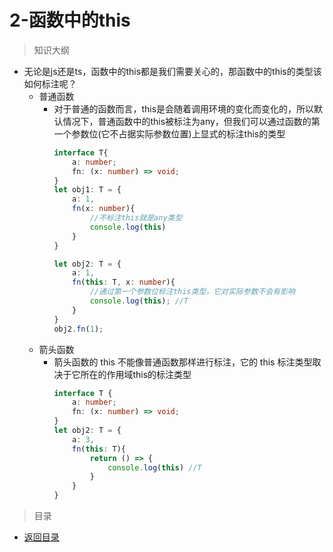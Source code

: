 # 2-函数中的this

> 知识大纲

* 无论是js还是ts，函数中的this都是我们需要关心的，那函数中的this的类型该如何标注呢？
    * 普通函数
        * 对于普通的函数而言，this是会随着调用环境的变化而变化的，所以默认情况下，普通函数中的this被标注为any，但我们可以通过函数的第一个参数位(它不占据实际参数位置)上显式的标注this的类型
            ```ts
            interface T{
                a: number;
                fn: (x: number) => void;
            }
            let obj1: T = {
                a: 1,
                fn(x: number){
                    //不标注this就是any类型
                    console.log(this)
                }
            }

            let obj2: T = {
                a: 1,
                fn(this: T, x: number){
                    //通过第一个参数位标注this类型，它对实际参数不会有影响
                    console.log(this); //T
                }
            }
            obj2.fn(1);
            ```
    * 箭头函数
        * 箭头函数的 this 不能像普通函数那样进行标注，它的 this 标注类型取决于它所在的作用域this的标注类型
            ```ts
            interface T {
                a: number;
                fn: (x: number) => void;
            }
            let obj2: T = {
                a: 3,
                fn(this: T){
                    return () => {
                        console.log(this) //T
                    }
                }
            }
            ```

> 目录

* [返回目录](../../README.md)
